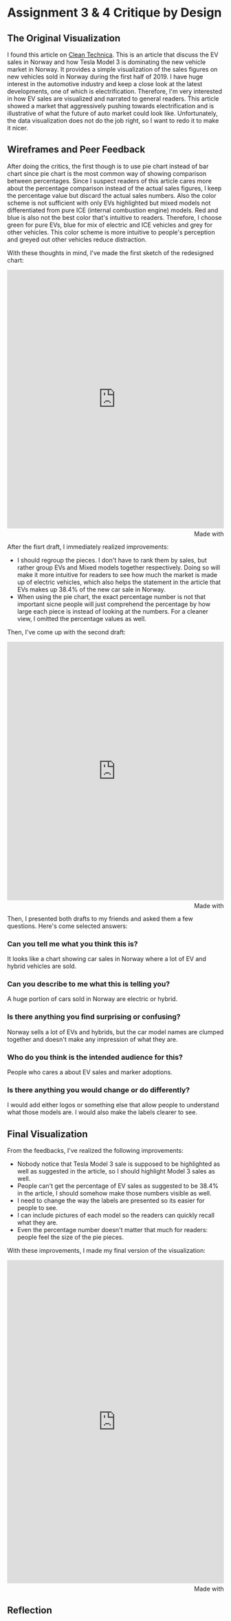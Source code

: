 # Assignment 3 & 4 Critique by Design

## The Original Visualization

I found this article on [Clean Technica](https://cleantechnica.com/2019/08/16/tesla-model-3-12-4-of-all-norwegian-vehicle-sales-january-july-2019/). This is an article that discuss the EV sales in Norway and how Tesla Model 3 is dominating the new vehicle market in Norway. It provides a simple visualization of the sales figures on new vehicles sold in Norway during the first half of 2019. I have huge interest in the automotive industry and keep a close look at the latest developments, one of which is electrification. Therefore, I'm very interested in how EV sales are visualized and narrated to general readers. This article showed a market that aggressively pushing towards electrification and is illustrative of what the future of auto market could look like. Unfortunately, the data visualization does not do the job right, so I want to redo it to make it nicer.

## Wireframes and Peer Feedback

After doing the critics, the first though is to use pie chart instead of bar chart since pie chart is the most common way of showing comparison between percentages. Since I suspect readers of this article cares more about the percentage comparison instead of the actual sales figures, I keep the percentage value but discard the actual sales numbers. Also the color scheme is not sufficient with only EVs highlighted but mixed models not differentiated from pure ICE (internal combustion engine) models. Red and blue is also not the best color that's intuitive to readers. Therefore, I choose green for pure EVs, blue for mix of electric and ICE vehicles and grey for other vehicles. This color scheme is more intuitive to people's perception and greyed out other vehicles reduce distraction.

With these thoughts in mind, I've made the first sketch of the redesigned chart:
<iframe src='https://flo.uri.sh/visualisation/3252797/embed' frameborder='0' scrolling='no' style='width:100%;height:600px;'></iframe><div style='width:100%!;margin-top:4px!important;text-align:right!important;'><a class='flourish-credit' href='https://public.flourish.studio/visualisation/3252797/?utm_source=embed&utm_campaign=visualisation/3252797' target='_top' style='text-decoration:none!important'><img alt='Made with Flourish' src='https://public.flourish.studio/resources/made_with_flourish.svg' style='width:105px!important;height:16px!important;border:none!important;margin:0!important;'> </a></div>

After the fisrt draft, I immediately realized improvements:
* I should regroup the pieces. I don't have to rank them by sales, but rather group EVs and Mixed models together respectively. Doing so will make it more intuitive for readers to see how much the market is made up of electric vehicles, which also helps the statement in the article that EVs makes up 38.4% of the new car sale in Norway.
* When using the pie chart, the exact percentage number is not that important sicne people will just comprehend the percentage by how large each piece is instead of looking at the numbers. For a cleaner view, I omitted the percentage values as well.

Then, I've come up with the second draft:
<iframe src='https://flo.uri.sh/visualisation/3253260/embed' frameborder='0' scrolling='no' style='width:100%;height:600px;'></iframe><div style='width:100%!;margin-top:4px!important;text-align:right!important;'><a class='flourish-credit' href='https://public.flourish.studio/visualisation/3253260/?utm_source=embed&utm_campaign=visualisation/3253260' target='_top' style='text-decoration:none!important'><img alt='Made with Flourish' src='https://public.flourish.studio/resources/made_with_flourish.svg' style='width:105px!important;height:16px!important;border:none!important;margin:0!important;'> </a></div>

Then, I presented both drafts to my friends and asked them a few questions. Here's come selected answers:
### Can you tell me what you think this is?
It looks like a chart showing car sales in Norway where a lot of EV and hybrid vehicles are sold.
### Can you describe to me what this is telling you?
A huge portion of cars sold in Norway are electric or hybrid.
### Is there anything you find surprising or confusing?
Norway sells a lot of EVs and hybrids, but the car model names are clumped together and doesn't make any impression of what they are.
### Who do you think is the intended audience for this?
People who cares a about EV sales and marker adoptions.
### Is there anything you would change or do differently?
I would add either logos or something else that allow people to understand what those models are. I would also make the labels clearer to see.

## Final Visualization
From the feedbacks, I've realized the following improvements:
* Nobody notice that Tesla Model 3 sale is supposed to be highlighted as well as suggested in the article, so I should highlight Model 3 sales as well.
* People can't get the percentage of EV sales as suggested to be 38.4% in the article, I should somehow make those numbers visible as well.
* I need to change the way the labels are presented so its easier for people to see.
* I can include pictures of each model so the readers can quickly recall what they are.
* Even the percentage number doesn't matter that much for readers: people feel the size of the pie pieces.

With these improvements, I made my final version of the visualization:
<iframe src='https://flo.uri.sh/visualisation/3253301/embed' frameborder='0' scrolling='no' style='width:100%;height:750px;'></iframe><div style='width:100%!;margin-top:4px!important;text-align:right!important;'><a class='flourish-credit' href='https://public.flourish.studio/visualisation/3253301/?utm_source=embed&utm_campaign=visualisation/3253301' target='_top' style='text-decoration:none!important'><img alt='Made with Flourish' src='https://public.flourish.studio/resources/made_with_flourish.svg' style='width:105px!important;height:16px!important;border:none!important;margin:0!important;'> </a></div>

## Reflection
